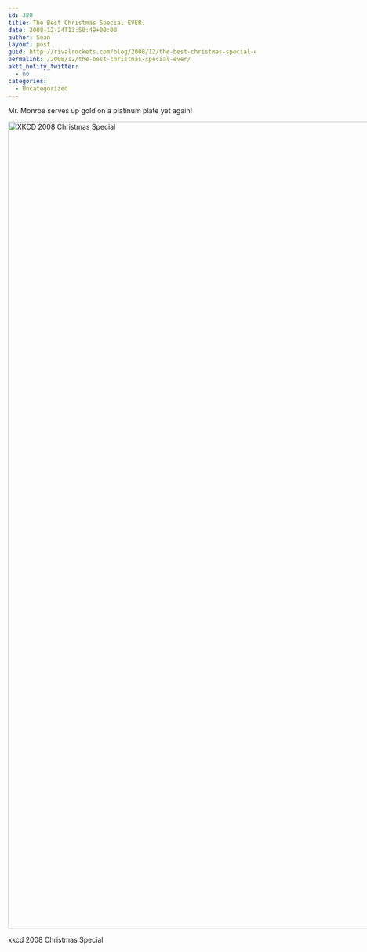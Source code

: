 ```yaml
---
id: 380
title: The Best Christmas Special EVER.
date: 2008-12-24T13:50:49+00:00
author: Sean
layout: post
guid: http://rivalrockets.com/blog/2008/12/the-best-christmas-special-ever/
permalink: /2008/12/the-best-christmas-special-ever/
aktt_notify_twitter:
  - no
categories:
  - Uncategorized
---
```

Mr. Monroe serves up gold on a platinum plate yet again!

<div class="wp-caption alignnone" style="width: 750px">
  <img title="'How could you possibly think typing 'import skynet' was a good idea?'" src="http://imgs.xkcd.com/comics/2008_christmas_special.png" alt="XKCD 2008 Christmas Special" width="740" height="1644" />
  
  <p class="wp-caption-text">
    xkcd 2008 Christmas Special
  </p>
</div>